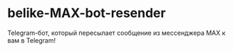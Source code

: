 # belike-MAX-bot-resender
Telegram-бот, который пересылает сообщение из мессенджера MAX к вам в Telegram!
